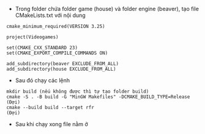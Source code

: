 - Trong folder chứa folder game (house) và folder engine (beaver), tạo file CMakeLists.txt với nội dung
```
cmake_minimum_required(VERSION 3.25)

project(Videogames)

set(CMAKE_CXX_STANDARD 23)
set(CMAKE_EXPORT_COMPILE_COMMANDS ON)

add_subdirectory(beaver EXCLUDE_FROM_ALL)
add_subdirectory(house EXCLUDE_FROM_ALL)
```
- Sau đó chạy các lệnh
```
mkdir build (nếu không được thì tự tạo folder build)
cmake -S . -B build -G "MinGW Makefiles" -DCMAKE_BUILD_TYPE=Release
(Đợi)
cmake --build build --target rfr
(Đợi)
```

- Sau khi chạy xong file nằm ở 
